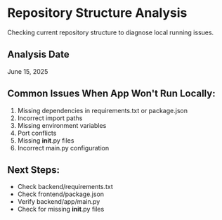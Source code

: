 # Repository Structure Analysis

Checking current repository structure to diagnose local running issues.

## Analysis Date
June 15, 2025

## Common Issues When App Won't Run Locally:
1. Missing dependencies in requirements.txt or package.json
2. Incorrect import paths
3. Missing environment variables
4. Port conflicts
5. Missing __init__.py files
6. Incorrect main.py configuration

## Next Steps:
- Check backend/requirements.txt
- Check frontend/package.json  
- Verify backend/app/main.py
- Check for missing __init__.py files
